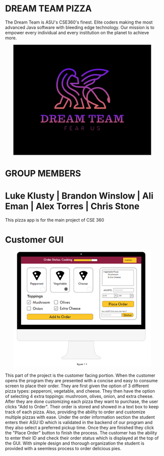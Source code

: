 # DREAM TEAM PIZZA
The Dream Team is ASU's CSE360's finest. Elite coders making the most advanced Java software with bleeding edge technology. Our mission is to empower every individual and every institution on the planet to achieve more.

<p align="center">
    <img src="https://raw.githubusercontent.com/aimarket/dreamteam_pizza_app/main/README_assets/team_LOGO.png" alt="LOGO" title="LOGO" width="450"/>
</p>

# GROUP MEMBERS

# Luke Klusty | Brandon Winslow | Ali Eman | Alex Torres | Chris Stone

This pizza app is for the main project of CSE 360


# Customer GUI

<p align="center">
    <img src="https://raw.githubusercontent.com/aimarket/dreamteam_pizza_app/main/README_assets/figure1_1.png" alt="CustomerGUI" title="CustomerGUI" width="450"/>
</p>

This part of the project is the customer facing portion.  When the customer opens the program they are presented with a concise and easy to consume screen to place their order.  They are first given the option of 3 different pizza types: pepperoni, vegetable, and cheese.  They then have the option of selecting 4 extra toppings: mushroom, olives, onion, and extra cheese.  After they are done customizing each pizza they want to purchase, the user clicks "Add to Order".  Their order is stored and showed in a text box to keep track of each pizza. Also, providing the ability to order and customize multiple pizzas with ease.  Under the order information section the student enters their ASU ID which is validated in the backend of our program and they also select a preferred pickup time. Once they are finished they click the "Place Order" button to finish the process.  The customer has the ability to enter their ID and check their order status which is displayed at the top of the GUI.  With simple design and thorough organization the student is provided with a seemless process to order delicious pies. 


